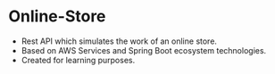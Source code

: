 # Online-Store
* Rest API which simulates the work of an online store. <br />
* Based on AWS Services and Spring Boot ecosystem technologies. <br />
* Created for learning purposes. 
